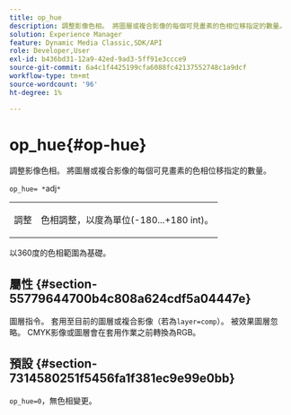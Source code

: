 ```yaml
---
title: op_hue
description: 調整影像色相。 將圖層或複合影像的每個可見畫素的色相位移指定的數量。
solution: Experience Manager
feature: Dynamic Media Classic,SDK/API
role: Developer,User
exl-id: b436bd31-12a9-42ed-9ad3-5ff91e3ccce9
source-git-commit: 6a4c1f4425199cfa6088fc42137552748c1a9dcf
workflow-type: tm+mt
source-wordcount: '96'
ht-degree: 1%

---
```


# op_hue{#op-hue}

調整影像色相。 將圖層或複合影像的每個可見畫素的色相位移指定的數量。

`op_hue= *`adj`*`

<table id="simpletable_7DC7ABA384664BDDAA65B8DEEF7859A8"> 
 <tr class="strow"> 
  <td class="stentry"> <p><span class="varname">調整</span> </p> </td> 
  <td class="stentry"> <p>色相調整，以度為單位(-180...+180 int)。 </p></td> 
 </tr> 
</table>

以360度的色相範圍為基礎。

## 屬性 {#section-55779644700b4c808a624cdf5a04447e}

圖層指令。 套用至目前的圖層或複合影像（若為`layer=comp`）。 被效果圖層忽略。 CMYK影像或圖層會在套用作業之前轉換為RGB。

## 預設 {#section-7314580251f5456fa1f381ec9e99e0bb}

`op_hue=0`，無色相變更。
